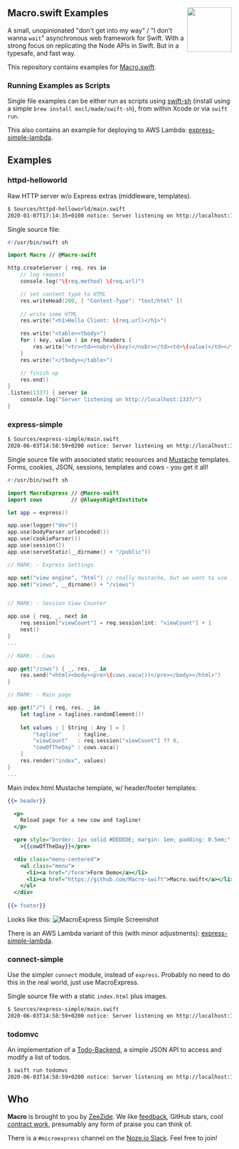 <h2>Macro.swift Examples
  <img src="http://zeezide.com/img/macro/MacroExpressIcon128.png"
       align="right" width="100" height="100" />
</h2>

A small, unopinionated "don't get into my way" / "I don't wanna `wait`" 
asynchronous web framework for Swift.
With a strong focus on replicating the Node APIs in Swift.
But in a typesafe, and fast way.

This repository contains examples for
[Macro.swift](https://github.com/Macro-swift/Macro).

### Running Examples as Scripts

Single file examples can be either run as scripts using 
[swift-sh](https://github.com/mxcl/swift-sh)
(install using a simple `brew install mxcl/made/swift-sh`),
from within Xcode or via `swift run`.

This also contains an example for deploying to AWS Lambda:
[express-simple-lambda](Sources/express-simple-lambda/).


## Examples

### httpd-helloworld

Raw HTTP server w/o Express extras (middleware, templates).

```bash
$ Sources/httpd-helloworld/main.swift
2020-01-07T17:14:35+0100 notice: Server listening on http://localhost:1337/
```

Single source file:
```swift
#!/usr/bin/swift sh

import Macro // @Macro-swift

http.createServer { req, res in
    // log request
    console.log("\(req.method) \(req.url)")

    // set content type to HTML
    res.writeHead(200, [ "Content-Type": "text/html" ])
    
    // write some HTML
    res.write("<h1>Hello Client: \(req.url)</h1>")

    res.write("<table><tbody>")
    for ( key, value ) in req.headers {
        res.write("<tr><td><nobr>\(key)</nobr></td><td>\(value)</td></tr>")
    }
    res.write("</tbody></table>")

    // finish up
    res.end()
}
.listen(1337) { server in
    console.log("Server listening on http://localhost:1337/")
}
```

### express-simple

```bash
$ Sources/express-simple/main.swift
2020-06-03T14:58:59+0200 notice: Server listening on http://localhost:1337
```

Single source file with associated static resources and
[Mustache](https://github.com/AlwaysRightInstitute/mustache) 
templates. 
Forms, cookies, JSON, sessions, templates and cows - you get it all!

```swift
#!/usr/bin/swift sh

import MacroExpress // @Macro-swift
import cows         // @AlwaysRightInstitute

let app = express()

app.use(logger("dev"))
app.use(bodyParser.urlencoded())
app.use(cookieParser())
app.use(session())
app.use(serveStatic(__dirname() + "/public"))

// MARK: - Express Settings

app.set("view engine", "html") // really mustache, but we want to use .html
app.set("views", __dirname() + "/views")


// MARK: - Session View Counter

app.use { req, _, next in
    req.session["viewCount"] = req.session[int: "viewCount"] + 1
    next()
}
...

// MARK: - Cows

app.get("/cows") { _, res, _ in
    res.send("<html><body><pre>\(cows.vaca())</pre></body></html>")
}

// MARK: - Main page

app.get("/") { req, res, _ in
    let tagline = taglines.randomElement()!
  
    let values : [ String : Any ] = [
        "tagline"     : tagline,
        "viewCount"   : req.session["viewCount"] ?? 0,
        "cowOfTheDay" : cows.vaca()
    ]
    res.render("index", values)
}
...
```

Main index.html Mustache template, w/ header/footer templates:
```mustache
{{> header}}

  <p>
    Reload page for a new cow and tagline!
  </p>

  <pre style="border: 1px solid #DEDEDE; margin: 1em; padding: 0.5em;"
    >{{cowOfTheDay}}</pre>

  <div class="menu-centered">
    <ul class="menu">
      <li><a href="/form">Form Demo</a></li>
      <li><a href="https://github.com/Macro-swift">Macro.swift</a></li>
    </ul>
  </div>
    
{{> footer}}
```

Looks like this:
![MacroExpress Simple Screenshot](https://zeezide.de/img/macro/MacroExpressSimple.png)

There is an AWS Lambda variant of this (with minor adjustments):
[express-simple-lambda](Sources/express-simple-lambda/).

### connect-simple

Use the simpler `connect` module, instead of `express`. 
Probably no need to do this in the real world, just use MacroExpress.

Single source file with a static `index.html` plus images.

```bash
$ Sources/express-simple/main.swift
2020-06-03T14:58:59+0200 notice: Server listening on http://localhost:1337
```

### todomvc

An implementation of a [Todo-Backend](http://todobackend.com/), 
a simple JSON API to access and modify a list of todos.

```bash
$ swift run todomvc
2020-06-03T14:58:59+0200 notice: Server listening on http://localhost:1337
```


## Who

**Macro** is brought to you by
[ZeeZide](http://zeezide.de).
We like 
[feedback](https://twitter.com/ar_institute), 
GitHub stars, 
cool [contract work](http://zeezide.com/en/services/services.html),
presumably any form of praise you can think of.

There is a `#microexpress` channel on the 
[Noze.io Slack](http://slack.noze.io/). Feel free to join!
